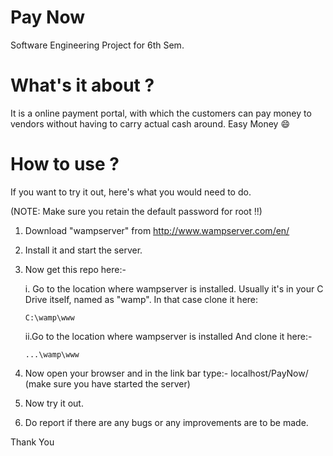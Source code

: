 # Pay Now
Software Engineering Project for 6th Sem.

# What's it about ?
It is a online payment portal, with which the customers can pay money to vendors without having to carry actual cash around.
Easy Money :smile:

# How to use ?
If you want to try it out, here's what you would need to do.

(NOTE: Make sure you retain the default password for root !!)

1.  Download "wampserver" from http://www.wampserver.com/en/

2.  Install it and start the server.

3.  Now get this repo here:-

    i. Go to the location where wampserver is installed. Usually it's in your C Drive itself, named as "wamp". In that case             clone it here:

        C:\wamp\www

    ii.Go to the location where wampserver is installed And clone it here:-

        ...\wamp\www

4.  Now open your browser and in the link bar type:- localhost/PayNow/ (make sure you have started the server)

5.  Now try it out.

6.  Do report if there are any bugs or any improvements are to be made.

Thank You
